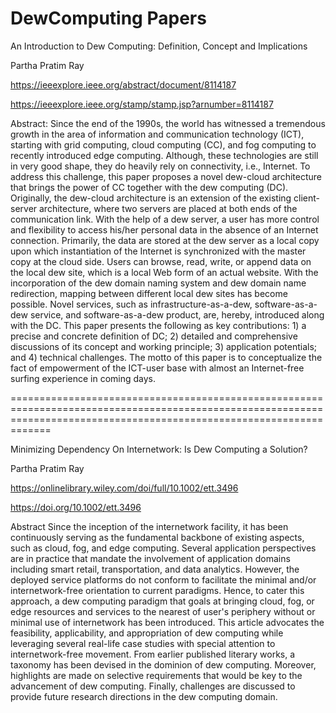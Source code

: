 # DewComputing Papers


An Introduction to Dew Computing: Definition, Concept and Implications

Partha Pratim Ray

https://ieeexplore.ieee.org/abstract/document/8114187

https://ieeexplore.ieee.org/stamp/stamp.jsp?arnumber=8114187

Abstract:
Since the end of the 1990s, the world has witnessed a tremendous growth in the area of information and communication technology (ICT), starting with grid computing, cloud computing (CC), and fog computing to recently introduced edge computing. Although, these technologies are still in very good shape, they do heavily rely on connectivity, i.e., Internet. To address this challenge, this paper proposes a novel dew-cloud architecture that brings the power of CC together with the dew computing (DC). Originally, the dew-cloud architecture is an extension of the existing client-server architecture, where two servers are placed at both ends of the communication link. With the help of a dew server, a user has more control and flexibility to access his/her personal data in the absence of an Internet connection. Primarily, the data are stored at the dew server as a local copy upon which instantiation of the Internet is synchronized with the master copy at the cloud side. Users can browse, read, write, or append data on the local dew site, which is a local Web form of an actual website. With the incorporation of the dew domain naming system and dew domain name redirection, mapping between different local dew sites has become possible. Novel services, such as infrastructure-as-a-dew, software-as-a-dew service, and software-as-a-dew product, are, hereby, introduced along with the DC. This paper presents the following as key contributions: 1) a precise and concrete definition of DC; 2) detailed and comprehensive discussions of its concept and working principle; 3) application potentials; and 4) technical challenges. The motto of this paper is to conceptualize the fact of empowerment of the ICT-user base with almost an Internet-free surfing experience in coming days.

=========================================================================================================================================================================

Minimizing Dependency On Internetwork: Is Dew Computing a Solution?

Partha Pratim Ray

https://onlinelibrary.wiley.com/doi/full/10.1002/ett.3496

https://doi.org/10.1002/ett.3496

Abstract
Since the inception of the internetwork facility, it has been continuously serving as the fundamental backbone of existing aspects, such as cloud, fog, and edge computing. Several application perspectives are in practice that mandate the involvement of application domains including smart retail, transportation, and data analytics. However, the deployed service platforms do not conform to facilitate the minimal and/or internetwork-free orientation to current paradigms. Hence, to cater this approach, a dew computing paradigm that goals at bringing cloud, fog, or edge resources and services to the nearest of user's periphery without or minimal use of internetwork has been introduced. This article advocates the feasibility, applicability, and appropriation of dew computing while leveraging several real-life case studies with special attention to internetwork-free movement. From earlier published literary works, a taxonomy has been devised in the dominion of dew computing. Moreover, highlights are made on selective requirements that would be key to the advancement of dew computing. Finally, challenges are discussed to provide future research directions in the dew computing domain.
